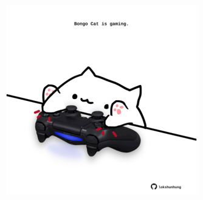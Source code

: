 <!-- built at 05/01/2022, 17:07:53 UTC -->
<p align="center">
  <img width="500" height="500" src="./ReadmeImage.svg">
</p>
